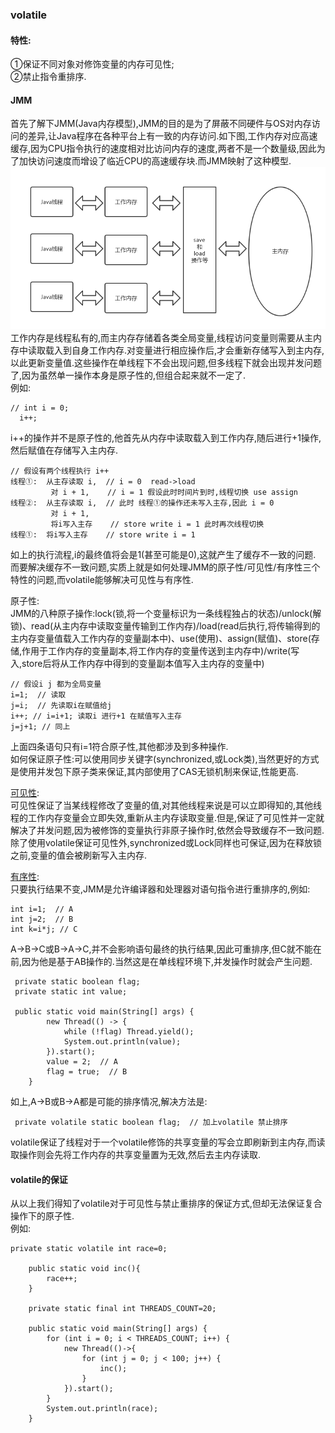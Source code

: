 ### volatile

#### 特性:  

①保证不同对象对修饰变量的内存可见性;  
②禁止指令重排序.  

#### JMM

首先了解下JMM(Java内存模型),JMM的目的是为了屏蔽不同硬件与OS对内存访问的差异,让Java程序在各种平台上有一致的内存访问.如下图,工作内存对应高速缓存,因为CPU指令执行的速度相对比访问内存的速度,两者不是一个数量级,因此为了加快访问速度而增设了临近CPU的高速缓存块.而JMM映射了这种模型.    
![内存模型](https://raw.githubusercontent.com/MelloChan/java-interview/master/image/JMM.png)  
工作内存是线程私有的,而主内存存储着各类全局变量,线程访问变量则需要从主内存中读取载入到自身工作内存.对变量进行相应操作后,才会重新存储写入到主内存,以此更新变量值.这些操作在单线程下不会出现问题,但多线程下就会出现并发问题了,因为虽然单一操作本身是原子性的,但组合起来就不一定了.  
例如:
```$xslt
// int i = 0;
  i++; 
```
i++的操作并不是原子性的,他首先从内存中读取载入到工作内存,随后进行+1操作,然后赋值在存储写入主内存.
```$xslt
// 假设有两个线程执行 i++
线程①:  从主存读取 i,  // i = 0  read->load
         对 i + 1,    // i = 1 假设此时时间片到时,线程切换 use assign
线程②:  从主存读取 i,  // 此时 线程①的操作还未写入主存,因此 i = 0
         对 i + 1,     
         将i写入主存    // store write i = 1 此时再次线程切换
线程①:  将i写入主存    // store write i = 1             
```
如上的执行流程,i的最终值将会是1(甚至可能是0),这就产生了缓存不一致的问题.  
而要解决缓存不一致问题,实质上就是如何处理JMM的原子性/可见性/有序性三个特性的问题,而volatile能够解决可见性与有序性.  

原子性:    
JMM的八种原子操作:lock(锁,将一个变量标识为一条线程独占的状态)/unlock(解锁)、read(从主内存中读取变量传输到工作内存)/load(read后执行,将传输得到的主内存变量值载入工作内存的变量副本中)、use(使用)、assign(赋值)、store(存储,作用于工作内存的变量副本,将工作内存的变量传送到主内存中)/write(写入,store后将从工作内存中得到的变量副本值写入主内存的变量中)    
```$xslt
// 假设i j 都为全局变量
i=1;  // 读取 
j=i;  // 先读取i在赋值给j
i++; // i=i+1; 读取i 进行+1 在赋值写入主存
j=j+1; // 同上
```
上面四条语句只有i=1符合原子性,其他都涉及到多种操作.  
如何保证原子性:可以使用同步关键字(synchronized,或Lock类),当然更好的方式是使用并发包下原子类来保证,其内部使用了CAS无锁机制来保证,性能更高.
  
[可见性](https://github.com/MelloChan/java-interview/blob/master/java-exam/src/thread/Visibility.java):  
可见性保证了当某线程修改了变量的值,对其他线程来说是可以立即得知的,其他线程的工作内存变量会立即失效,重新从主内存读取变量.但是,保证了可见性并一定就解决了并发问题,因为被修饰的变量执行非原子操作时,依然会导致缓存不一致问题.  
除了使用volatile保证可见性外,synchronized或Lock同样也可保证,因为在释放锁之前,变量的值会被刷新写入主内存.
     
[有序性](https://github.com/MelloChan/java-interview/blob/master/java-exam/src/thread/Order.java):  
只要执行结果不变,JMM是允许编译器和处理器对语句指令进行重排序的,例如:  
```$xslt
int i=1;  // A
int j=2;  // B
int k=i*j; // C
```
A->B->C或B->A->C,并不会影响语句最终的执行结果,因此可重排序,但C就不能在前,因为他是基于AB操作的.当然这是在单线程环境下,并发操作时就会产生问题.  
```$xslt
 private static boolean flag;
 private static int value;

 public static void main(String[] args) {
        new Thread(() -> {
            while (!flag) Thread.yield();
            System.out.println(value);
        }).start();
        value = 2;  // A
        flag = true;  // B
    }
```
如上,A->B或B->A都是可能的排序情况,解决方法是:
```$xslt
 private volatile static boolean flag;  // 加上volatile 禁止排序
```
volatile保证了线程对于一个volatile修饰的共享变量的写会立即刷新到主内存,而读取操作则会先将工作内存的共享变量置为无效,然后去主内存读取.

#### volatile的保证

从以上我们得知了volatile对于可见性与禁止重排序的保证方式,但却无法保证复合操作下的原子性.  
例如:  
```$xslt
private static volatile int race=0;

    public static void inc(){
        race++;
    }

    private static final int THREADS_COUNT=20;

    public static void main(String[] args) {
        for (int i = 0; i < THREADS_COUNT; i++) {
            new Thread(()->{
                for (int j = 0; j < 100; j++) {
                    inc();
                }
            }).start();
        }
        System.out.println(race);
    }
```








